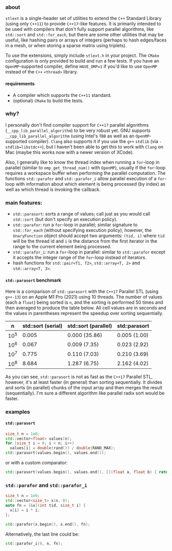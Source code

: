 ### **about**

`stlext` is a single-header set of utilities to extend the `C++` Standard Library (using only `C++11`) to provide `C++17`-like features. It is primarily intended to be used with compilers that don't fully support parallel algorithms, like `std::sort` and `std::for_each`, but there are some other utilities that may be useful, like hashing pairs or arrays of integers (perhaps to hash edges/faces in a mesh, or when storing a sparse matrix using triplets).

To use the extensions, simply include `stlext.h` in your project. The `CMake` configuration is only provided to build and run a few tests. If you have an `OpenMP`-supported compiler, define `HAVE_OMP=1` if you'd like to use `OpenMP` instead of the `C++` `<thread>` library.

#### **requirements**

- A compiler which supports the `C++11` standard.
- (optional) `CMake` to build the tests.

### **why?**

I personally don't find compiler support for `C++17` parallel algorithms (`__cpp_lib_parallel_algorithm`) to be very robust yet. GNU supports `__cpp_lib_parallel_algorithm` (using Intel's `TBB` as well as an `OpenMP`-supported compiler). `Clang` also supports it if you use the `g++` `stdlib` (via `-stdlib=libstdc++`), but I haven't been able to get this to work with `Clang` on Mac (maybe this works now with a newer version of XCode).

Also, I generally like to know the thread index when running a `for`-loop in parallel (similar to `omp_get_thread_num()` with `OpenMP`), usually if the `for`-loop requires a workspace buffer when performing the parallel computation. The functions `std::parafor` and `std::parafor_i` allow parallel execution of a `for`-loop with information about which element is being processed (by index) as well as which thread is invoking the callback.

### **main features:**

- `std::parasort`: sorts a range of values; call just as you would call `std::sort` (but don't specify an execution policy).
- `std::parafor`: run a `for`-loop in parallel; similar signature to `std::for_each` (without specifying execution policy), however, the `UnaryFunction` object should accept two arguments: `(tid, i)` where `tid` will be the thread id and `i` is the distance from the first iterator in the range to the current element being processed.
- `std::parafor_i`: run a `for`-loop in parallel: similar to `std::parafor` except it accepts the integer range of the `for`-loop instead of iterators.
- hash functions for `std::pair<T1, T2>`, `std::array<T, 2>` and `std::array<T, 3>`.

#### **`std::parasort` benchmark**

Here is a comparison of `std::parasort` with the `C++17` Parallel STL (using `g++-13`) on an Apple M1 Pro (2021) using 10 threads. The number of values (each a `float`) being sorted is `n`, and the sorting is performed 50 times and then averaged to produce the table below. All cell values are in seconds and the values in parentheses represent the speedup over sorting sequentially.

| n      | std::sort (serial) | std::sort (parallel) | std::parasort |
| ------ | ------------------ | -------------------- | ------------- |
| $10^5$ | 0.005              | 0.000 (35.86)        | 0.005 (1.00)  |
| $10^6$ | 0.067              | 0.009 (7.35)         | 0.023 (2.92)  |
| $10^7$ | 0.775              | 0.110 (7.03)         | 0.210 (3.69)  |
| $10^8$ | 8.684              | 1.287 (6.75)         | 2.162 (4.02)  |

As you can see, `std::parasort` is not as fast as the `C++17` Parallel STL, however, it's at least faster (in general) than sorting sequentially. It divides and sorts (in parallel) chunks of the input array and then merges the result (sequentially). I'm sure a different algorithm like parallel radix sort would be faster.

### **examples**

#### **`std::parasort`**

```c++
size_t n = 1e8;
std::vector<float> values(n);
for (size_t i = 0; i < n; i++)
  values[i] = double(rand()) / double(RAND_MAX);
std::parasort(values.begin(), values.end());
```

or with a custom comparator:

```c++
std::parasort(values.begin(), values.end(), [](float a, float b) { return a > b; });
```

### **`std::parafor` and `std::parafor_i`**

```c++
size_t n = 1e9;
std::vector<size_t> x(n, 0);
auto fn = [&x](int tid, size_t i) {
  x[i] = i * i;
};

std::parafor(x.begin(), x.end(), fn);
```

Alternatively, the last line could be:

```c++
std::parafor_i(0, n, fn);
```
